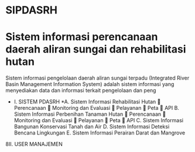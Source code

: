# SIPDASRH
Sistem informasi perencanaan daerah aliran sungai dan rehabilitasi hutan
=
Sistem informasi pengelolaan daerah aliran sungai terpadu (Integrated River Basin Management Information System) adalah sistem informasi yang menyediakan data dan informasi terkait pengelolaan dan peng

* I. SISTEM PDASRH
  *A. Sistem Informasi Rehabilitasi Hutan
  	Perencanaan
  	Monitoring dan Evaluasi
  	Pelayanan
  	Peta
  	API
  B. Sistem Informasi Perbenihan Tanaman Hutan
  	Perencanaan
  	Monitoring dan Evaluasi
  	Pelayanan
  	Peta
  	API
  C. Sistem Informasi Bangunan Konservasi Tanah dan Air
  D. Sistem Informasi Deteksi Bencana Lingkungan
  E. Sistem Informasi Perairan Darat dan Mangrove

8II. USER MANAJEMEN
